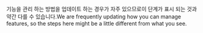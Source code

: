 <span data-ttu-id="8f31a-101">기능을 관리 하는 방법을 업데이트 하는 경우가 자주 있으므로이 단계가 표시 되는 것과 약간 다를 수 있습니다.</span><span class="sxs-lookup"><span data-stu-id="8f31a-101">We are frequently updating how you can manage features, so the steps here might be a little different from what you see.</span></span>